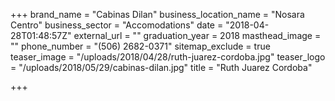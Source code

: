 +++
brand_name = "Cabinas Dilan"
business_location_name = "Nosara Centro"
business_sector = "Accomodations"
date = "2018-04-28T01:48:57Z"
external_url = ""
graduation_year = 2018
masthead_image = ""
phone_number = "(506) 2682-0371"
sitemap_exclude = true
teaser_image = "/uploads/2018/04/28/ruth-juarez-cordoba.jpg"
teaser_logo = "/uploads/2018/05/29/cabinas-dilan.jpg"
title = "Ruth Juarez Cordoba"

+++

